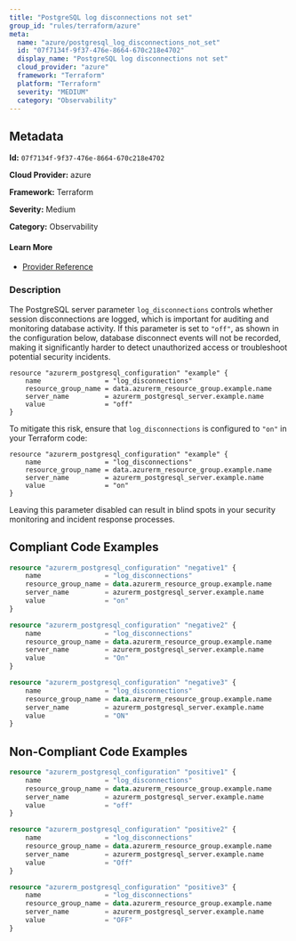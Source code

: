 ```yaml
---
title: "PostgreSQL log disconnections not set"
group_id: "rules/terraform/azure"
meta:
  name: "azure/postgresql_log_disconnections_not_set"
  id: "07f7134f-9f37-476e-8664-670c218e4702"
  display_name: "PostgreSQL log disconnections not set"
  cloud_provider: "azure"
  framework: "Terraform"
  platform: "Terraform"
  severity: "MEDIUM"
  category: "Observability"
---
```

## Metadata

**Id:** `07f7134f-9f37-476e-8664-670c218e4702`

**Cloud Provider:** azure

**Framework:** Terraform

**Severity:** Medium

**Category:** Observability

#### Learn More

 - [Provider Reference](https://registry.terraform.io/providers/hashicorp/azurerm/latest/docs/resources/postgresql_configuration)

### Description

 The PostgreSQL server parameter `log_disconnections` controls whether session disconnections are logged, which is important for auditing and monitoring database activity. If this parameter is set to `"off"`, as shown in the configuration below, database disconnect events will not be recorded, making it significantly harder to detect unauthorized access or troubleshoot potential security incidents.

```
resource "azurerm_postgresql_configuration" "example" {
    name                = "log_disconnections"
    resource_group_name = data.azurerm_resource_group.example.name
    server_name         = azurerm_postgresql_server.example.name
    value               = "off"
}
```

To mitigate this risk, ensure that `log_disconnections` is configured to `"on"` in your Terraform code:

```
resource "azurerm_postgresql_configuration" "example" {
    name                = "log_disconnections"
    resource_group_name = data.azurerm_resource_group.example.name
    server_name         = azurerm_postgresql_server.example.name
    value               = "on"
}
```

Leaving this parameter disabled can result in blind spots in your security monitoring and incident response processes.


## Compliant Code Examples
```terraform
resource "azurerm_postgresql_configuration" "negative1" {
    name                = "log_disconnections"
    resource_group_name = data.azurerm_resource_group.example.name
    server_name         = azurerm_postgresql_server.example.name
    value               = "on"
}

resource "azurerm_postgresql_configuration" "negative2" {
    name                = "log_disconnections"
    resource_group_name = data.azurerm_resource_group.example.name
    server_name         = azurerm_postgresql_server.example.name
    value               = "On"
}

resource "azurerm_postgresql_configuration" "negative3" {
    name                = "log_disconnections"
    resource_group_name = data.azurerm_resource_group.example.name
    server_name         = azurerm_postgresql_server.example.name
    value               = "ON"
}
```
## Non-Compliant Code Examples
```terraform
resource "azurerm_postgresql_configuration" "positive1" {
    name                = "log_disconnections"
    resource_group_name = data.azurerm_resource_group.example.name
    server_name         = azurerm_postgresql_server.example.name
    value               = "off"
}

resource "azurerm_postgresql_configuration" "positive2" {
    name                = "log_disconnections"
    resource_group_name = data.azurerm_resource_group.example.name
    server_name         = azurerm_postgresql_server.example.name
    value               = "Off"
}

resource "azurerm_postgresql_configuration" "positive3" {
    name                = "log_disconnections"
    resource_group_name = data.azurerm_resource_group.example.name
    server_name         = azurerm_postgresql_server.example.name
    value               = "OFF"
}
```